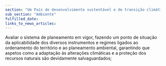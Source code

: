 ```yaml
---
section: "Um País de desenvolvimento sustentável e de transição climática"
sub_section: "Ambiente"
fulfilled_date:
links_to_news_articles:
---
```


Avaliar o sistema de planeamento em vigor, fazendo um ponto de situação da aplicabilidade dos diversos instrumentos e regimes ligados ao ordenamento do território e ao planeamento ambiental, garantindo que aspetos como a adaptação às alterações climáticas e a proteção dos recursos naturais são devidamente salvaguardados;
